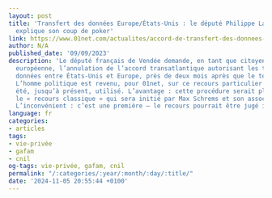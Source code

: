 ```yaml
---
layout: post
title: 'Transfert des données Europe/États-Unis : le député Philippe Latombe nous
  explique son coup de poker'
link: https://www.01net.com/actualites/accord-de-transfert-des-donnees-europe-etats-unis-je-tente-le-coup-explique-le-depute-philippe-latombe-apres-son-recours-contre-le-texte.html
author: N/A
published_date: '09/09/2023'
description: 'Le député français de Vendée demande, en tant que citoyen de l’Union
  européenne, l’annulation de l’accord transatlantique autorisant les transferts des
  données entre États-Unis et Europe, près de deux mois après que le texte a été officialisé.
  L’homme politique est revenu, pour 01net, sur ce recours particulier qui n’a jamais
  été, jusqu’à présent, utilisé. L’avantage : cette procédure serait plus rapide que
  le « recours classique » qui sera initié par Max Schrems et son association NOYB.
  L’inconvénient : c’est une première – le recours pourrait être jugé irrecevable.'
language: fr
categories:
- articles
tags:
- vie-privée
- gafam
- cnil
og-tags: vie-privée, gafam, cnil
permalink: "/:categories/:year/:month/:day/:title/"
date: '2024-11-05 20:55:44 +0100'
---
```

